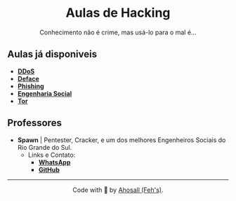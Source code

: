 <div align="center">
  <h1>Aulas de Hacking</h1>
  Conhecimento não é crime, mas usá-lo para o mal é…
</div>

## Aulas já disponiveis

- **[DDoS](./Aulas/DDoS.md)**
- **[Deface](./Aulas/Deface.md)**
- **[Phishing](./Aulas/Phishing.md)**
- **[Engenharia Social](./Aulas/socialEngineering.md)**
- **[Tor](./Aulas/Tor.md)**

## Professores
- **Spawn** | Pentester, Cracker, e um dos melhores Engenheiros Sociais do Rio Grande do Sul.
  - Links e Contato: 
    - **[WhatsApp](https://wa.me/5551982593521)**
    - **[GitHub](https://github.com/SPAWN-Cloud)**

---
<p align="center">
  Code with 🤍 by <a href="http://github.com/Ahosall">Ahosall (Feh's)</a>.
</p>